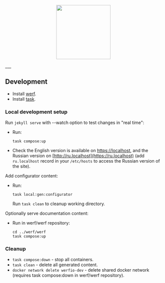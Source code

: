 <p align="center">
  <img src="https://raw.githubusercontent.com/werf/website/main/assets/images/werf-logo.svg?sanitize=true" style="max-height:100%;" height="175">
</p>
___

## Development

- Install [werf](http://werf.io/docs/index.html).
- Install [task](https://taskfile.dev/installation/).

### Local development setup

Run `jekyll serve` with --watch option to test changes in "real time":

- Run:
  ```shell
  task compose:up
  ```
- Check the English version is available on [https://localhost](http://localhost), and the Russian version on [http://ru.localhost](https://ru.localhost) (add `ru.localhost` record in your `/etc/hosts` to access the Russian version of the site).

Add configurator content:
- Run:
  ```shell
  task local:gen:configurator
  ```
  Run `task clean` to cleanup working directory.

Optionally serve documentation content:

- Run in werf/werf repository:
  ```shell
  cd ../werf/werf
  task compose:up
  ```

### Cleanup

- `task compose:down` - stop all containers.
- `task clean` - delete all generated content.
- `docker network delete werfio-dev` - delete shared docker network (requires task compose:down in werf/werf repository).
